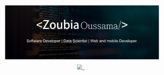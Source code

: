 ![logo](https://raw.githubusercontent.com/Ozoubia/Ozoubia/master/pic.png)

<p align='center'>
<a href="https://www.linkedin.com/in/zoubia-oussama/"><img height="26" src="https://img.shields.io/badge/linkedin-%230077B5.svg?&style=for-the-badge&logo=linkedin&logoColor=white">&nbsp;
<a href="http://zoubia-oussama.me/"><img height="27" src="https://img.shields.io/badge/portfolio-%2312100E.svg?&style=for-the-badge&logo=superuser&logoColor=white" alt=""></a>&nbsp;
<a href="mailto:ozoubia@gmail.com"><img height="27" src="https://img.shields.io/badge/Email-%230077B5.svg?&style=for-the-badge&logo=gmail" alt=""></a>
</p>


